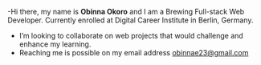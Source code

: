 -Hi there, my name is **Obinna Okoro** and I am a Brewing Full-stack Web Developer. Currently enrolled at Digital Career Institute in Berlin, Germany.
- I’m looking to collaborate on web projects that would challenge and enhance my learning.
- Reaching me is possible on my email address obinnae23@gmail.com

<!---
obinna-okoro/obinna-okoro is a ✨ special ✨ repository because its `README.md` (this file) appears on your GitHub profile.
You can click the Preview link to take a look at your changes.
--->
